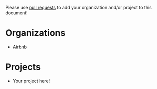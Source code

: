 Please use [pull requests](https://github.com/airbnb/react-with-styles/pull/new/master) to add your organization and/or project to this document!

# Organizations

- [Airbnb](https://github.com/airbnb)

# Projects

- Your project here!

